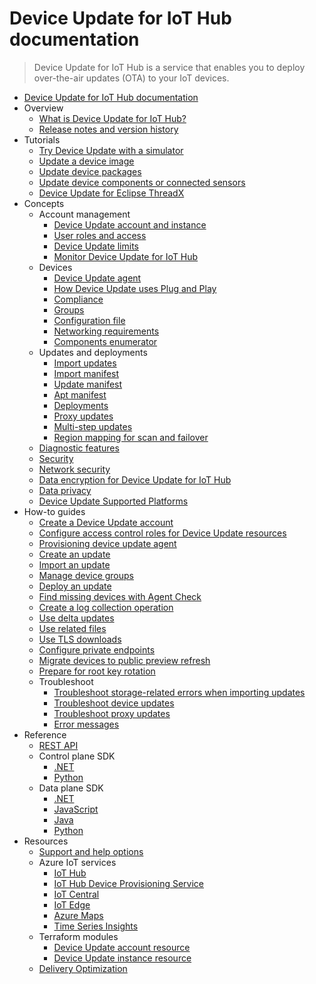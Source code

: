 # Device Update for IoT Hub documentation
> Device Update for IoT Hub is a service that enables you to deploy over-the-air updates (OTA) to your IoT devices.
  - [Device Update for IoT Hub documentation](https://learn.microsoft.com/en-us/azure/iot-hub-device-update/)
  - Overview
    - [What is Device Update for IoT Hub?](https://learn.microsoft.com/en-us/azure/iot-hub-device-update/understand-device-update)
    - [Release notes and version history](https://learn.microsoft.com/en-us/azure/iot-hub-device-update/device-update-changelog)
  - Tutorials
    - [Try Device Update with a simulator](https://learn.microsoft.com/en-us/azure/iot-hub-device-update/device-update-simulator)
    - [Update a device image](https://learn.microsoft.com/en-us/azure/iot-hub-device-update/device-update-raspberry-pi)
    - [Update device packages](https://learn.microsoft.com/en-us/azure/iot-hub-device-update/device-update-ubuntu-agent)
    - [Update device components or connected sensors](https://learn.microsoft.com/en-us/azure/iot-hub-device-update/device-update-howto-proxy-updates)
    - [Device Update for Eclipse ThreadX](https://learn.microsoft.com/en-us/azure/iot-hub-device-update/device-update-azure-real-time-operating-system)
  - Concepts
    - Account management
      - [Device Update account and instance](https://learn.microsoft.com/en-us/azure/iot-hub-device-update/device-update-resources)
      - [User roles and access](https://learn.microsoft.com/en-us/azure/iot-hub-device-update/device-update-control-access)
      - [Device Update limits](https://learn.microsoft.com/en-us/azure/iot-hub-device-update/device-update-limits)
      - [Monitor Device Update for IoT Hub](https://learn.microsoft.com/en-us/azure/iot-hub-device-update/monitor-device-update-iot-hub)
    - Devices
      - [Device Update agent](https://learn.microsoft.com/en-us/azure/iot-hub-device-update/device-update-agent-overview)
      - [How Device Update uses Plug and Play](https://learn.microsoft.com/en-us/azure/iot-hub-device-update/device-update-plug-and-play)
      - [Compliance](https://learn.microsoft.com/en-us/azure/iot-hub-device-update/device-update-compliance)
      - [Groups](https://learn.microsoft.com/en-us/azure/iot-hub-device-update/device-update-groups)
      - [Configuration file](https://learn.microsoft.com/en-us/azure/iot-hub-device-update/device-update-configuration-file)
      - [Networking requirements](https://learn.microsoft.com/en-us/azure/iot-hub-device-update/device-update-networking)
      - [Components enumerator](https://learn.microsoft.com/en-us/azure/iot-hub-device-update/components-enumerator)
    - Updates and deployments
      - [Import updates](https://learn.microsoft.com/en-us/azure/iot-hub-device-update/import-concepts)
      - [Import manifest](https://learn.microsoft.com/en-us/azure/iot-hub-device-update/import-schema)
      - [Update manifest](https://learn.microsoft.com/en-us/azure/iot-hub-device-update/update-manifest)
      - [Apt manifest](https://learn.microsoft.com/en-us/azure/iot-hub-device-update/device-update-apt-manifest)
      - [Deployments](https://learn.microsoft.com/en-us/azure/iot-hub-device-update/device-update-deployments)
      - [Proxy updates](https://learn.microsoft.com/en-us/azure/iot-hub-device-update/device-update-proxy-updates)
      - [Multi-step updates](https://learn.microsoft.com/en-us/azure/iot-hub-device-update/device-update-multi-step-updates)
      - [Region mapping for scan and failover](https://learn.microsoft.com/en-us/azure/iot-hub-device-update/device-update-region-mapping)
    - [Diagnostic features](https://learn.microsoft.com/en-us/azure/iot-hub-device-update/device-update-diagnostics)
    - [Security](https://learn.microsoft.com/en-us/azure/iot-hub-device-update/device-update-security)
    - [Network security](https://learn.microsoft.com/en-us/azure/iot-hub-device-update/network-security)
    - [Data encryption for Device Update for IoT Hub](https://learn.microsoft.com/en-us/azure/iot-hub-device-update/device-update-data-encryption)
    - [Data privacy](https://learn.microsoft.com/en-us/azure/iot-hub-device-update/device-update-data-privacy)
    - [Device Update Supported Platforms](https://learn.microsoft.com/en-us/azure/iot-hub-device-update/support)
  - How-to guides
    - [Create a Device Update account](https://learn.microsoft.com/en-us/azure/iot-hub-device-update/create-device-update-account)
    - [Configure access control roles for Device Update resources](https://learn.microsoft.com/en-us/azure/iot-hub-device-update/configure-access-control-device-update)
    - [Provisioning device update agent](https://learn.microsoft.com/en-us/azure/iot-hub-device-update/device-update-agent-provisioning)
    - [Create an update](https://learn.microsoft.com/en-us/azure/iot-hub-device-update/create-update)
    - [Import an update](https://learn.microsoft.com/en-us/azure/iot-hub-device-update/import-update)
    - [Manage device groups](https://learn.microsoft.com/en-us/azure/iot-hub-device-update/create-update-group)
    - [Deploy an update](https://learn.microsoft.com/en-us/azure/iot-hub-device-update/deploy-update)
    - [Find missing devices with Agent Check](https://learn.microsoft.com/en-us/azure/iot-hub-device-update/device-update-agent-check)
    - [Create a log collection operation](https://learn.microsoft.com/en-us/azure/iot-hub-device-update/device-update-log-collection)
    - [Use delta updates](https://learn.microsoft.com/en-us/azure/iot-hub-device-update/delta-updates)
    - [Use related files](https://learn.microsoft.com/en-us/azure/iot-hub-device-update/related-files)
    - [Use TLS downloads](https://learn.microsoft.com/en-us/azure/iot-hub-device-update/device-update-tls-download)
    - [Configure private endpoints](https://learn.microsoft.com/en-us/azure/iot-hub-device-update/configure-private-endpoints)
    - [Migrate devices to public preview refresh](https://learn.microsoft.com/en-us/azure/iot-hub-device-update/migration-public-preview-refresh-to-ga)
    - [Prepare for root key rotation](https://learn.microsoft.com/en-us/azure/iot-hub-device-update/device-update-rootkey)
    - Troubleshoot
      - [Troubleshoot storage-related errors when importing updates](https://learn.microsoft.com/en-us/azure/iot-hub-device-update/troubleshoot-storage)
      - [Troubleshoot device updates](https://learn.microsoft.com/en-us/azure/iot-hub-device-update/troubleshoot-device-update)
      - [Troubleshoot proxy updates](https://learn.microsoft.com/en-us/azure/iot-hub-device-update/device-update-proxy-update-troubleshooting)
      - [Error messages](https://learn.microsoft.com/en-us/azure/iot-hub-device-update/device-update-error-codes)
  - Reference
    - [REST API](https://learn.microsoft.com/rest/api/deviceupdate/)
    - Control plane SDK
      - [.NET](https://learn.microsoft.com/dotnet/api/overview/azure/resourcemanager.iothub-readme)
      - [Python](https://learn.microsoft.com/python/api/azure-mgmt-deviceupdate/)
    - Data plane SDK
      - [.NET](https://learn.microsoft.com/dotnet/api/azure.iot.deviceupdate?view=azure-dotnet-preview&preserve-view=true)
      - [JavaScript](https://learn.microsoft.com/javascript/api/@azure/iot-device-update/?view=azure-node-preview&preserve-view=true)
      - [Java](https://learn.microsoft.com/java/api/com.azure.iot.deviceupdate?view=azure-java-preview&preserve-view=true)
      - [Python](https://learn.microsoft.com/python/api/azure-mgmt-deviceupdate/azure.mgmt.deviceupdate?view=azure-python-preview&preserve-view=true)
  - Resources
    - [Support and help options](https://learn.microsoft.com/en-us/azure/iot/iot-support-help?toc=/azure/iot-hub-device-update/toc.json&bc=/azure/iot-hub-device-update/breadcrumb/toc.json)
    - Azure IoT services
      - [IoT Hub](https://learn.microsoft.com/en-us/azure/iot-hub/)
      - [IoT Hub Device Provisioning Service](https://learn.microsoft.com/en-us/azure/iot-dps/)
      - [IoT Central](https://learn.microsoft.com/en-us/azure/iot-central/)
      - [IoT Edge](https://learn.microsoft.com/en-us/azure/iot-edge/)
      - [Azure Maps](https://learn.microsoft.com/en-us/azure/azure-maps/)
      - [Time Series Insights](https://learn.microsoft.com/en-us/azure/time-series-insights/)
    - Terraform modules
      - [Device Update account resource](https://registry.terraform.io/providers/hashicorp/azurerm/latest/docs/resources/iothub_device_update_account)
      - [Device Update instance resource](https://registry.terraform.io/providers/hashicorp/azurerm/latest/docs/resources/iothub_device_update_instance)
    - [Delivery Optimization](https://github.com/microsoft/do-client)
